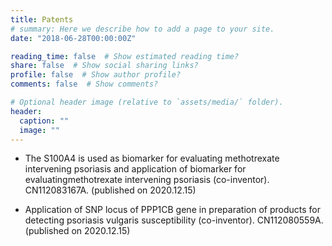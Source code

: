 ```yaml
---
title: Patents
# summary: Here we describe how to add a page to your site.
date: "2018-06-28T00:00:00Z"

reading_time: false  # Show estimated reading time?
share: false  # Show social sharing links?
profile: false  # Show author profile?
comments: false  # Show comments?

# Optional header image (relative to `assets/media/` folder).
header:
  caption: ""
  image: ""
---
```


* The S100A4 is used as biomarker for evaluating methotrexate intervening psoriasis and application of biomarker for evaluatingmethotrexate intervening psoriasis (co-inventor). CN112083167A. (published on 2020.12.15)

* Application of SNP locus of PPP1CB gene in preparation of products for detecting psoriasis vulgaris susceptibility (co-inventor). CN112080559A. (published on 2020.12.15)